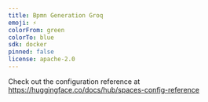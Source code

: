 ```yaml
---
title: Bpmn Generation Groq
emoji: ⚡
colorFrom: green
colorTo: blue
sdk: docker
pinned: false
license: apache-2.0
---
```


Check out the configuration reference at https://huggingface.co/docs/hub/spaces-config-reference
